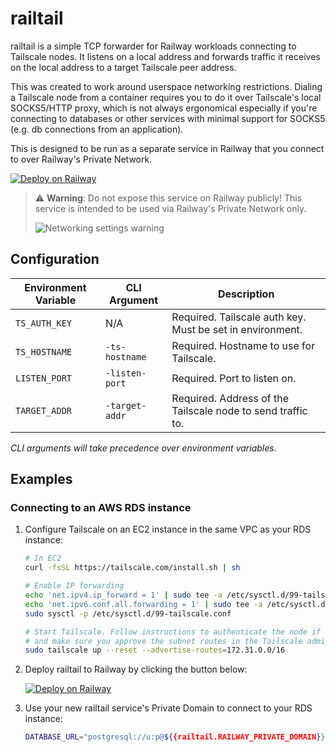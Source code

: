 # railtail

railtail is a simple TCP forwarder for Railway workloads connecting to
Tailscale nodes. It listens on a local address and forwards traffic it
receives on the local address to a target Tailscale peer address.

This was created to work around userspace networking restrictions. Dialing a
Tailscale node from a container requires you to do it over Tailscale's
local SOCKS5/HTTP proxy, which is not always ergonomical especially if
you're connecting to databases or other services with minimal support
for SOCKS5 (e.g. db connections from an application).

This is designed to be run as a separate service in Railway that you
connect to over Railway's Private Network.

[![Deploy on Railway](https://railway.com/button.svg)](https://railway.com/template/YIGsfy?referralCode=EPXG5z)

> ⚠️ **Warning**: Do not expose this service on Railway publicly! This service
> is intended to be used via Railway's Private Network only.
>
> ![Networking settings warning](https://res.cloudinary.com/railway/image/upload/v1733851092/cs-2024-12-11-01.12_f1z1xy.png)

## Configuration

| Environment Variable | CLI Argument   | Description                                                 |
| -------------------- | -------------- | ----------------------------------------------------------- |
| `TS_AUTH_KEY`        | N/A            | Required. Tailscale auth key. Must be set in environment.   |
| `TS_HOSTNAME`        | `-ts-hostname` | Required. Hostname to use for Tailscale.                    |
| `LISTEN_PORT`        | `-listen-port` | Required. Port to listen on.                                |
| `TARGET_ADDR`        | `-target-addr` | Required. Address of the Tailscale node to send traffic to. |

_CLI arguments will take precedence over environment variables._

## Examples

### Connecting to an AWS RDS instance

1. Configure Tailscale on an EC2 instance in the same VPC as your RDS instance:

   ```sh
   # In EC2
   curl -fsSL https://tailscale.com/install.sh | sh

   # Enable IP forwarding
   echo 'net.ipv4.ip_forward = 1' | sudo tee -a /etc/sysctl.d/99-tailscale.conf
   echo 'net.ipv6.conf.all.forwarding = 1' | sudo tee -a /etc/sysctl.d/99-tailscale.conf
   sudo sysctl -p /etc/sysctl.d/99-tailscale.conf

   # Start Tailscale. Follow instructions to authenticate the node if needed,
   # and make sure you approve the subnet routes in the Tailscale admin console
   sudo tailscale up --reset --advertise-routes=172.31.0.0/16
   ```

2. Deploy railtail to Railway by clicking the button below:

   [![Deploy on Railway](https://railway.com/button.svg)](https://railway.com/template/YIGsfy?referralCode=EPXG5z)

3. Use your new railtail service's Private Domain to connect to your RDS instance:

   ```sh
   DATABASE_URL="postgresql://u:p@${{railtail.RAILWAY_PRIVATE_DOMAIN}}:${{railtail.LISTEN_PORT}}/dbname"
   ```
